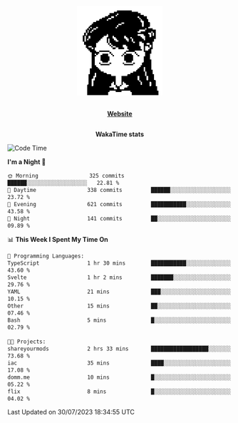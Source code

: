 ##

<p align="center">
  <img src="./person.gif" />
</p>

##

<div align="center">
  <p>
    <strong>
    <a href='https://domm.me'>Website</a>
    </strong>
  </p>
</div>

##

<div align="center">
  <p>
    <strong>
    WakaTime stats
    </strong>
  </p>
</div>

<!--START_SECTION:waka-->
![Code Time](http://img.shields.io/badge/Code%20Time-99%20hrs%2020%20mins-blue)

**I'm a Night 🦉** 

```text
🌞 Morning                325 commits         ██████░░░░░░░░░░░░░░░░░░░   22.81 % 
🌆 Daytime                338 commits         ██████░░░░░░░░░░░░░░░░░░░   23.72 % 
🌃 Evening                621 commits         ███████████░░░░░░░░░░░░░░   43.58 % 
🌙 Night                  141 commits         ██░░░░░░░░░░░░░░░░░░░░░░░   09.89 % 
```


📊 **This Week I Spent My Time On** 

```text
💬 Programming Languages: 
TypeScript               1 hr 30 mins        ███████████░░░░░░░░░░░░░░   43.60 % 
Svelte                   1 hr 2 mins         ███████░░░░░░░░░░░░░░░░░░   29.76 % 
YAML                     21 mins             ███░░░░░░░░░░░░░░░░░░░░░░   10.15 % 
Other                    15 mins             ██░░░░░░░░░░░░░░░░░░░░░░░   07.46 % 
Bash                     5 mins              █░░░░░░░░░░░░░░░░░░░░░░░░   02.79 % 

🐱‍💻 Projects: 
shareyourmods            2 hrs 33 mins       ██████████████████░░░░░░░   73.68 % 
iac                      35 mins             ████░░░░░░░░░░░░░░░░░░░░░   17.08 % 
domm.me                  10 mins             █░░░░░░░░░░░░░░░░░░░░░░░░   05.22 % 
flix                     8 mins              █░░░░░░░░░░░░░░░░░░░░░░░░   04.02 % 
```


 Last Updated on 30/07/2023 18:34:55 UTC
<!--END_SECTION:waka-->

